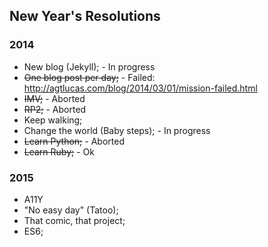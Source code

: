 ## New Year's Resolutions

### 2014

* New blog (Jekyll); - In progress
* ~~One blog post per day;~~ - Failed: http://agtlucas.com/blog/2014/03/01/mission-failed.html
* ~~IMV;~~ - Aborted
* ~~RP2;~~ - Aborted
* Keep walking;
* Change the world (Baby steps); - In progress
* ~~Learn Python;~~ - Aborted
* ~~Learn Ruby;~~ - Ok

### 2015

* A11Y
* "No easy day" (Tatoo);
* That comic, that project;
* ES6;
